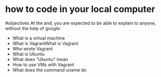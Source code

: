 # how to code in your local computer
#objectives
At the and, you are expected to be able to explain to anyone, without the help of google:
* What is a virtual machine
* What is VagrantWhat is Vagrant
* Who wrote Vagrant
* What is Ubuntu
* What does “Ubuntu” mean
* How to use VMs with Vagrant
* What does the command uname do


